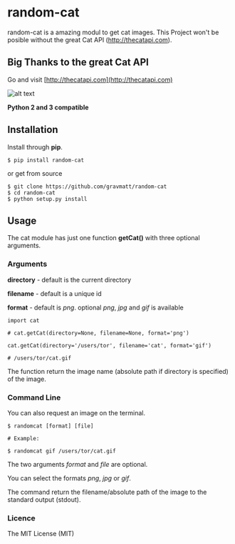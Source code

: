 # random-cat

random-cat is a amazing modul to get cat images. This Project won't be
posible without the great Cat API (http://thecatapi.com).

## Big Thanks to the great Cat API

Go and visit [http://thecatapi.com](http://thecatapi.com)

![alt text](http://thecatapi.com/api/images/get?type=gif "See? amazing!")

**Python 2 and 3 compatible**

## Installation

Install through **pip**.

```
$ pip install random-cat
```

or get from source

```
$ git clone https://github.com/gravmatt/random-cat
$ cd random-cat
$ python setup.py install
```

## Usage

The cat module has just one function **getCat()** with three optional arguments.

### Arguments

**directory** - default is the current directory

**filename** - default is a unique id

**format** - default is _png_. optional _png_, _jpg_ and _gif_ is available

```
import cat

# cat.getCat(directory=None, filename=None, format='png')

cat.getCat(directory='/users/tor', filename='cat', format='gif')

# /users/tor/cat.gif
```

The function return the image name (absolute path if directory is specified) of the image.

### Command Line

You can also request an image on the terminal.

```
$ randomcat [format] [file]

# Example:

$ randomcat gif /users/tor/cat.gif
```

The two arguments _format_ and _file_ are optional.

You can select the formats _png_, _jpg_ or _gif_.

The command return the filename/absolute path of the image to the standard output (stdout).

### Licence

The MIT License (MIT)
